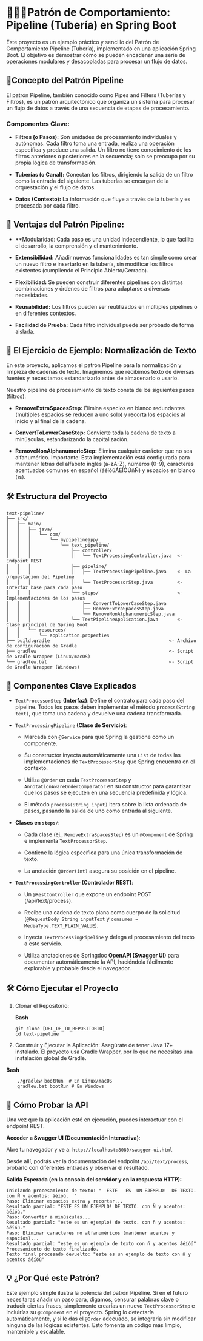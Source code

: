 # 🧑🏻‍💻**Patrón de Comportamiento: Pipeline (Tubería) en Spring Boot**

Este proyecto es un ejemplo práctico y sencillo del Patrón de Comportamiento Pipeline (Tubería), implementado en una aplicación Spring Boot. El objetivo es demostrar cómo se pueden encadenar una serie de operaciones modulares y desacopladas para procesar un flujo de datos.

## 🧩**Concepto del Patrón Pipeline**

El patrón Pipeline, también conocido como Pipes and Filters (Tuberías y Filtros), es un patrón arquitectónico que organiza un sistema para procesar un flujo de datos a través de una secuencia de etapas de procesamiento.

### Componentes Clave:

- **Filtros (o Pasos):** Son unidades de procesamiento individuales y autónomas. Cada filtro toma una entrada, realiza una operación específica y produce una salida. Un filtro no tiene conocimiento de los filtros anteriores o posteriores en la secuencia; solo se preocupa por su propia lógica de transformación.

- **Tuberías (o Canal):** Conectan los filtros, dirigiendo la salida de un filtro como la entrada del siguiente. Las tuberías se encargan de la orquestación y el flujo de datos.

- **Datos (Contexto):** La información que fluye a través de la tubería y es procesada por cada filtro.

## 🎯 **Ventajas del Patrón Pipeline:**

- **Modularidad: Cada paso es una unidad independiente, lo que facilita el desarrollo, la comprensión y el mantenimiento.

- **Extensibilidad:** Añadir nuevas funcionalidades es tan simple como crear un nuevo filtro e insertarlo en la tubería, sin modificar los filtros existentes (cumpliendo el Principio Abierto/Cerrado).

- **Flexibilidad:** Se pueden construir diferentes pipelines con distintas combinaciones y órdenes de filtros para adaptarse a diversas necesidades.

- **Reusabilidad:** Los filtros pueden ser reutilizados en múltiples pipelines o en diferentes contextos.

- **Facilidad de Prueba:** Cada filtro individual puede ser probado de forma aislada.

## 🚀 **El Ejercicio de Ejemplo: Normalización de Texto**

En este proyecto, aplicamos el patrón Pipeline para la normalización y limpieza de cadenas de texto. Imaginemos que recibimos texto de diversas fuentes y necesitamos estandarizarlo antes de almacenarlo o usarlo.

Nuestro pipeline de procesamiento de texto consta de los siguientes pasos (filtros):

- **RemoveExtraSpacesStep:** Elimina espacios en blanco redundantes (múltiples espacios se reducen a uno solo) y recorta los espacios al inicio y al final de la cadena.

- **ConvertToLowerCaseStep:** Convierte toda la cadena de texto a minúsculas, estandarizando la capitalización.

- **RemoveNonAlphanumericStep:** Elimina cualquier carácter que no sea alfanumérico. Importante: Esta implementación está configurada para mantener letras del alfabeto inglés (a-zA-Z), números (0-9), caracteres acentuados comunes en español (áéíóúÁÉÍÓÚñÑ) y espacios en blanco (\s).

## 🛠️ **Estructura del Proyecto**

    text-pipeline/
    ├── src/
    │   ├── main/
    │   │   ├── java/
    │   │   │   └── com/
    │   │   │       └── mypipelineapp/
    │   │   │           └── text_pipeline/
    │   │   │               ├── controller/
    │   │   │               │   └── TextProcessingController.java  <- Endpoint REST
    │   │   │               ├── pipeline/
    │   │   │               │   ├── TextProcessingPipeline.java    <- La orquestación del Pipeline
    │   │   │               │   └── TextProcessorStep.java         <- Interfaz base para cada paso
    │   │   │               └── steps/                             <- Implementaciones de los pasos
    │   │   │                   ├── ConvertToLowerCaseStep.java
    │   │   │                   ├── RemoveExtraSpacesStep.java
    │   │   │                   └── RemoveNonAlphanumericStep.java
    │   │   │               └── TextPipelineApplication.java       <- Clase principal de Spring Boot
    │   │   └── resources/
    │   │       └── application.properties
    ├── build.gradle                                            <- Archivo de configuración de Gradle
    ├── gradlew                                                 <- Script de Gradle Wrapper (Linux/macOS)
    └── gradlew.bat                                             <- Script de Gradle Wrapper (Windows)


## 📝 **Componentes Clave Explicados**

- `TextProcessorStep` **(Interfaz)**: Define el contrato para cada paso del pipeline. Todos los pasos deben implementar el método `process(String text)`, que toma una cadena y devuelve una cadena transformada.

- `TextProcessingPipeline` **(Clase de Servicio)**:

  - Marcada con `@Service` para que Spring la gestione como un componente.

  - Su constructor inyecta automáticamente una `List` de todas las implementaciones de `TextProcessorStep` que Spring encuentra en el contexto.

  - Utiliza `@Order` en cada `TextProcessorStep` y `AnnotationAwareOrderComparator` en su constructor para garantizar que los pasos se ejecuten en una secuencia predefinida y lógica.

  - El método `process(String input)` itera sobre la lista ordenada de pasos, pasando la salida de uno como entrada al siguiente.

- **Clases en `steps/`**:

  - Cada clase (ej., `RemoveExtraSpacesStep`) es un `@Component` de Spring e implementa `TextProcessorStep`.

  - Contiene la lógica específica para una única transformación de texto.

  - La anotación `@Order(int)` asegura su posición en el pipeline.

- **`TextProcessingController` (Controlador REST)**:

  - Un `@RestController` que expone un endpoint POST (/api/text/process).

  - Recibe una cadena de texto plana como cuerpo de la solicitud (`@RequestBody String inputText` y `consumes = MediaType.TEXT_PLAIN_VALUE`).

  - Inyecta `TextProcessingPipeline` y delega el procesamiento del texto a este servicio.

  - Utiliza anotaciones de Springdoc **OpenAPI (Swagger UI)** para documentar automáticamente la API, haciéndola fácilmente explorable y probable desde el navegador.

## 🛠️ **Cómo Ejecutar el Proyecto**

1.  Clonar el Repositorio:

    **Bash**

        git clone [URL_DE_TU_REPOSITORIO]
        cd text-pipeline

2.  Construir y Ejecutar la Aplicación:
Asegúrate de tener Java 17+ instalado. El proyecto usa Gradle Wrapper, por lo que no necesitas una instalación global de Gradle.

**Bash**

        ./gradlew bootRun  # En Linux/macOS
        gradlew.bat bootRun # En Windows

## 🧪 **Cómo Probar la API**

Una vez que la aplicación esté en ejecución, puedes interactuar con el endpoint REST.

**Acceder a Swagger UI (Documentación Interactiva)**:

Abre tu navegador y ve a: `http://localhost:8080/swagger-ui.html`

Desde allí, podrás ver la documentación del endpoint `/api/text/process`, probarlo con diferentes entradas y observar el resultado.

**Salida Esperada (en la consola del servidor y en la respuesta HTTP):**

    Iniciando procesamiento de texto: "  ESTE   ES  UN EJEMPLO!  DE TEXTO. con Ñ y acentos: áéíóú.  "
    Paso: Eliminar espacios extra y recortar...
    Resultado parcial: "ESTE ES UN EJEMPLO! DE TEXTO. con Ñ y acentos: áéíóú."
    Paso: Convertir a minúsculas...
    Resultado parcial: "este es un ejemplo! de texto. con ñ y acentos: áéíóú."
    Paso: Eliminar caracteres no alfanuméricos (mantener acentos y espacios)...
    Resultado parcial: "este es un ejemplo de texto con ñ y acentos áéíóú"
    Procesamiento de texto finalizado.
    Texto final procesado devuelto: "este es un ejemplo de texto con ñ y acentos áéíóú"

## 💡 **¿Por Qué este Patrón?**

Este ejemplo simple ilustra la potencia del patrón Pipeline. Si en el futuro necesitaras añadir un paso para, digamos, censurar palabras clave o traducir ciertas frases, simplemente crearías un nuevo `TextProcessorStep` e incluirías su `@Component` en el proyecto. Spring lo detectaría automáticamente, y si le das el `@Order` adecuado, se integraría sin modificar ninguna de las lógicas existentes. Esto fomenta un código más limpio, mantenible y escalable.
